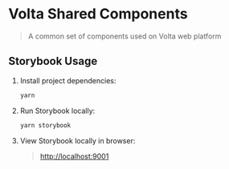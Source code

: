 # Volta Shared Components

 > A common set of components used on Volta web platform

## Storybook Usage

1. Install project dependencies:

   ```js
   yarn
   ```

2. Run Storybook locally:

   ```js
   yarn storybook
   ```

3. View Storybook locally in browser:

   > [http://localhost:9001](http://localhost:9001)
